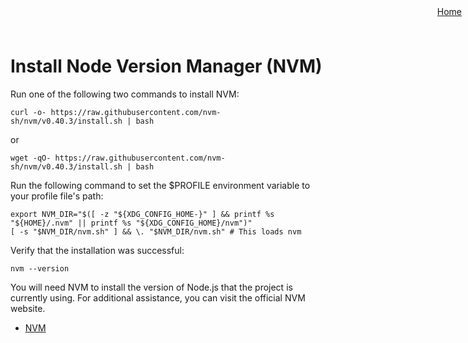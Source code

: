 <div style="position: fixed; top: 10px; right: 10px;">
  <a href="../README.md">Home</a>
</div>

# Install Node Version Manager (NVM)
Run one of the following two commands to install NVM:

```
curl -o- https://raw.githubusercontent.com/nvm-sh/nvm/v0.40.3/install.sh | bash
```
or 

```
wget -qO- https://raw.githubusercontent.com/nvm-sh/nvm/v0.40.3/install.sh | bash
```

Run the following command to set the $PROFILE environment variable to your profile file's path:

```
export NVM_DIR="$([ -z "${XDG_CONFIG_HOME-}" ] && printf %s "${HOME}/.nvm" || printf %s "${XDG_CONFIG_HOME}/nvm")"
[ -s "$NVM_DIR/nvm.sh" ] && \. "$NVM_DIR/nvm.sh" # This loads nvm
```

Verify that the installation was successful:

```
nvm --version
```

You will need NVM to install the version of Node.js that the project is currently using. For additional assistance, you can visit the official NVM website.

- [NVM](https://github.com/nvm-sh/nvm)
